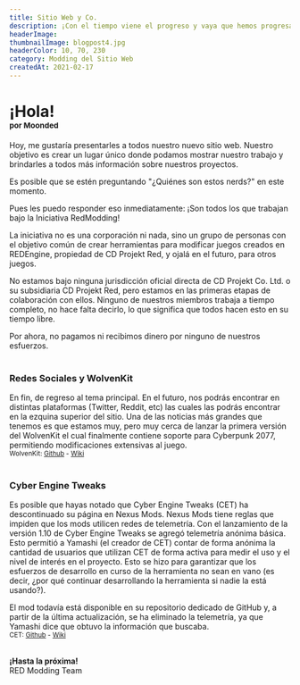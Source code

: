 ```yaml
---
title: Sitio Web y Co.
description: ¡Con el tiempo viene el progreso y vaya que hemos progresado!
headerImage:
thumbnailImage: blogpost4.jpg
headerColor: 10, 70, 230
category: Modding del Sitio Web
createdAt: 2021-02-17
---
```


# **¡Hola!**<br/><sub><sup><sup><sup>por Moonded

Hoy, me gustaría presentarles a todos nuestro nuevo sitio web. Nuestro objetivo es crear un lugar único donde podamos mostrar nuestro trabajo y brindarles a todos más información sobre nuestros proyectos.

Es posible que se estén preguntando "¿Quiénes son estos nerds?" en este momento. 

Pues les puedo responder eso inmediatamente: ¡Son todos los que trabajan bajo la Iniciativa RedModding! 

La iniciativa no es una corporación ni nada, sino un grupo de personas con el objetivo común de crear herramientas para modificar juegos creados en REDEngine, propiedad de CD Projekt Red, y ojalá en el futuro, para otros juegos. 

No estamos bajo ninguna jurisdicción oficial directa de CD Projekt Co. Ltd. o su subsidiaria CD Projekt Red, pero estamos en las primeras etapas de colaboración con ellos. 
Ninguno de nuestros miembros trabaja a tiempo completo, no hace falta decirlo, lo que significa que todos hacen esto en su tiempo libre. 

Por ahora, no pagamos ni recibimos dinero por ninguno de nuestros esfuerzos.
<br><br>

### **Redes Sociales y WolvenKit**
En fin, de regreso al tema principal. En el futuro, nos podrás encontrar en distintas plataformas (Twitter, Reddit, etc) las cuales las podrás encontrar en la ezquina superior del sitio. Una de las noticias más grandes que tenemos es que estamos muy, pero muy cerca de lanzar la primera versión del WolvenKit el cual finalmente contiene soporte para Cyberpunk 2077, permitiendo modificaciones extensivas al juego.
<br><sub>WolvenKit: [Github](https://github.com/WolvenKit/Wolvenkit) - [Wiki](https://github.com/WolvenKit/Wolvenkit/wiki) </sub>
<br><br>

### **Cyber Engine Tweaks**

Es posible que hayas notado que Cyber ​​Engine Tweaks (CET) ha descontinuado su página en Nexus Mods. Nexus Mods tiene reglas que impiden que los mods utilicen redes de telemetría. Con el lanzamiento de la versión 1.10 de Cyber Engine Tweaks se agregó telemetría anónima básica. Esto permitió a Yamashi (el creador de CET) contar de forma anónima la cantidad de usuarios que utilizan CET de forma activa para medir el uso y el nivel de interés en el proyecto. Esto se hizo para garantizar que los esfuerzos de desarrollo en curso de la herramienta no sean en vano (es decir, ¿por qué continuar desarrollando la herramienta si nadie la está usando?). 

El mod todavía está disponible en su repositorio dedicado de GitHub y, a partir de la última actualización, se ha eliminado la telemetría, ya que Yamashi dice que obtuvo la información que buscaba.
<br><sub>CET: [Github](https://github.com/yamashi/CyberEngineTweaks) - [Wiki](https://wiki.cybermods.net/cyber-engine-tweaks/)</sub>
<br><br>

**¡Hasta la próxima!**
<br>RED Modding Team